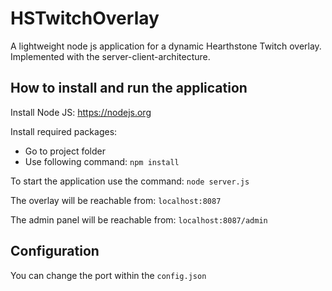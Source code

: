 # HSTwitchOverlay
A lightweight node js application for a dynamic Hearthstone Twitch overlay. 
Implemented with the server-client-architecture.

## How to install and run the application

Install Node JS: https://nodejs.org

Install required packages:
   * Go to project folder
   * Use following command: `npm install`

To start the application use the command: `node server.js`

The overlay will be reachable from: `localhost:8087`

The admin panel will be reachable from: `localhost:8087/admin`

## Configuration

You can change the port within the `config.json`

